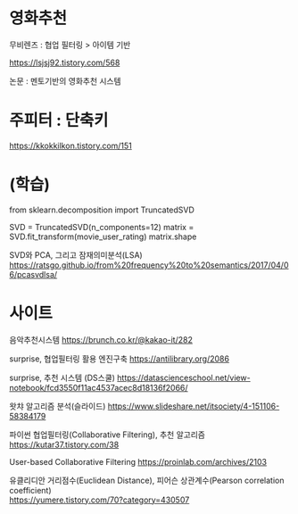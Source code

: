 # 영화추천  

무비렌즈 : 협업 필터링 > 아이템 기반  

https://lsjsj92.tistory.com/568
  
  
논문 : 멘토기반의 영화추천 시스템  

    
# 주피터 : 단축키  
https://kkokkilkon.tistory.com/151    


# (학습)  

from sklearn.decomposition import TruncatedSVD

SVD = TruncatedSVD(n_components=12)
matrix = SVD.fit_transform(movie_user_rating)
matrix.shape  

SVD와 PCA, 그리고 잠재의미분석(LSA)  https://ratsgo.github.io/from%20frequency%20to%20semantics/2017/04/06/pcasvdlsa/
 
   
# 사이트  

음악추천시스템  https://brunch.co.kr/@kakao-it/282   

   
surprise, 협업필터링 활용 엔진구축 https://antilibrary.org/2086 


surprise, 추천 시스템 (DS스쿨) https://datascienceschool.net/view-notebook/fcd3550f11ac4537acec8d18136f2066/ 


왓챠 알고리즘 분석(슬라이드) https://www.slideshare.net/itsociety/4-151106-58384179


파이썬 협업필터링(Collaborative Filtering), 추천 알고리즘 https://kutar37.tistory.com/38 


User-based Collaborative Filtering  https://proinlab.com/archives/2103

유클리디안 거리점수(Euclidean Distance), 피어슨 상관계수(Pearson correlation coefficient)  
https://yumere.tistory.com/70?category=430507  


